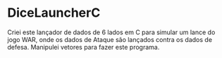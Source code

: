 # DiceLauncherC
 Criei este lançador de dados de 6 lados em C
 para simular um lance do jogo WAR, onde os dados de Ataque são
 lançados contra os dados de defesa.
 Manipulei vetores para fazer este programa.
